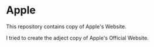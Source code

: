 # Apple

This repository contains copy of Apple's Website.

I tried to create the adject copy of Apple's Official Website.
